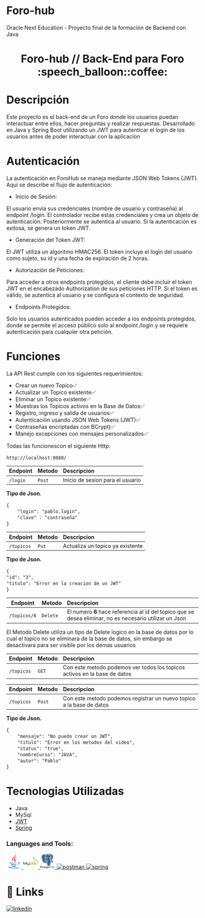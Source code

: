 # Foro-hub
Oracle Next Education - Proyecto final de la formación de Backend con Java 



<h1 align="center"> Foro-hub // Back-End para Foro :speech_balloon::coffee: </h1>







# Descripción
Este proyecto es el back-end de un Foro donde los usuarios puedan interactuar entre ellos, hacer preguntas y realizar respuestas. Desarrollado en Java y Spring Boot utilizando un JWT para autenticar el login de los usuarios antes de poder interactuar con la aplicacion


# Autenticación

La autenticación en ForoHub se maneja mediante JSON Web Tokens (JWT). Aquí se describe el flujo de autenticación:

- Inicio de Sesión:

El usuario envía sus credenciales (nombre de usuario y contraseña) al endpoint /login.
El controlador recibe estas credenciales y crea un objeto de autenticación.
Posteriormente se autentica al usuario. Si la autenticación es exitosa, se genera un token JWT.

- Generación del Token JWT:

El JWT utiliza un algoritmo HMAC256.
El token incluye el login del usuario como sujeto, su id y una fecha de expiración de 2 horas.

- Autorización de Peticiones:

Para acceder a otros endpoints protegidos, el cliente debe incluir el token JWT en el encabezado Authorization de sus peticiones HTTP.
Si el token es válido, se autentica al usuario y se configura el contexto de seguridad.

- Endpoints Protegidos:

Solo los usuarios autenticados pueden acceder a los endpoints protegidos, donde se permite el acceso público solo al endpoint /login y se requiere autenticación para cualquier otra petición.


# Funciones

La API Rest cumple con los siguientes requerimientos:
- Crear un nuevo Topico✅
- Actualizar un Topico existente✅
- Eliminar un Topico existente✅
- Muestras los Topicos activos en la Base de Datos✅
- Registro, ingreso y salida de usuarios✅
- Autenticación usando JSON Web Tokens (JWT)✅
- Contraseñas encriptadas con BCrypt)✅
- Manejo excepciones con mensajes personalizados✅

Todas las funcionescon el siguiente Http:
```http
http://localhost:8080/
```


| Endpoint | Metodo     | Descripcion                |
| :-------- | :------- | :------------------------- |
| `/login` | `Post` |   Inicio de sesion para el  usuario |

**Tipo de Json**.

```http
{
	"login": "pablo.login",
	"clave" : "contraseña"
}
```


| Endpoint | Metodo     | Descripcion                |
| :-------- | :------- | :------------------------- |
| `/topicos` | `Put` | Actualiza un topico ya existente |

**Tipo de Json.**

```http
{
"id": "3",
"titulo": "Error en la creacion de un JWT"
}

```


| Endpoint | Metodo     | Descripcion|
| ------- | :------- | :-----------|
| `/topicos/6`      | `Delete` | El numero **6** hace referencia al id del topico que se desea eliminar, no es necesario utilizar un Json |


El Metodo Delete utiliza un tipo de Delete logico en la base de datos por lo cual el topico no se eliminara de la base de datos, sin embargo se desactivara para ser visible por los demas usuarios



| Endpoint | Metodo     | Descripcion                |
| :-------- | :------- | :------------------------- |
| `/topicos` | `GET` | Con este metodo podemos ver todos los topicos activos en la base de datos |

| Endpoint | Metodo     | Descripcion                |
| :-------- | :------- | :------------------------- |
| `/topicos` | `Post` | Con este metodo podemos registrar un nuevo topico a la base de datos |


**Tipo de Json.**

```http
{
    "mensaje": "No puedo crear un JWT",
	"titulo": "Error en los metodos del video",
    "status": "true",
    "nombreCurso": "JAVA",
	"autor": "Pablo"
}

```




# Tecnologias Utilizadas
- Java
- MySql
- [JWT](https://jwt.io/)
- [Spring](https://start.spring.io/)







<h3 align="left">Languages and Tools:</h3>
<p align="left"> <a href="https://www.java.com" target="_blank" rel="noreferrer"> <img src="https://raw.githubusercontent.com/devicons/devicon/master/icons/java/java-original.svg" alt="java" width="40" height="40"/> </a> <a href="https://www.mysql.com/" target="_blank" rel="noreferrer"> <img src="https://raw.githubusercontent.com/devicons/devicon/master/icons/mysql/mysql-original-wordmark.svg" alt="mysql" width="40" height="40"/> </a> <a href="https://www.postgresql.org" target="_blank" rel="noreferrer"> <img src="https://raw.githubusercontent.com/devicons/devicon/master/icons/postgresql/postgresql-original-wordmark.svg" alt="postgresql" width="40" height="40"/> </a> <a href="https://postman.com" target="_blank" rel="noreferrer"> <img src="https://www.vectorlogo.zone/logos/getpostman/getpostman-icon.svg" alt="postman" width="40" height="40"/> </a> <a href="https://spring.io/" target="_blank" rel="noreferrer"> <img src="https://www.vectorlogo.zone/logos/springio/springio-icon.svg" alt="spring" width="40" height="40"/> </a> </p>



# 🔗 Links

[![linkedin](https://img.shields.io/badge/linkedin-0A66C2?style=for-the-badge&logo=linkedin&logoColor=white)](https://www.linkedin.com/in/jean-angel-gomez-ramirez/)


